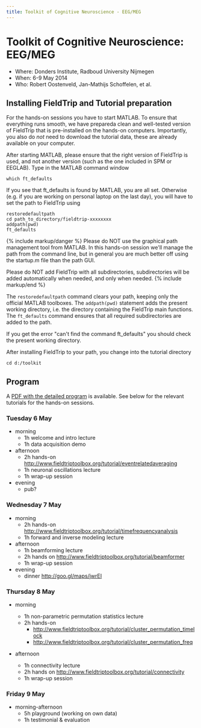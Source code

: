 ```yaml
---
title: Toolkit of Cognitive Neuroscience - EEG/MEG
---
```


# Toolkit of Cognitive Neuroscience: EEG/MEG

- Where: Donders Institute, Radboud University Nijmegen
- When: 6-9 May 2014
- Who: Robert Oostenveld, Jan-Mathijs Schoffelen, et al.

## Installing FieldTrip and Tutorial preparation

For the hands-on sessions you have to start MATLAB. To ensure that everything runs smooth, we have prepareda clean and well-tested version of FieldTrip that is pre-installed on the hands-on computers. Importantly, you also do _not_ need to download the tutorial data, these are already available on your computer.

After starting MATLAB, please ensure that the right version of FieldTrip is used, and not another version (such as the one included in SPM or EEGLAB). Type in the MATLAB command window

    which ft_defaults

If you see that ft_defaults is found by MATLAB, you are all set. Otherwise (e.g. if you are working on personal laptop on the last day), you will have to set the path to FieldTrip using

    restoredefaultpath
    cd path_to_directory/fieldtrip-xxxxxxxx
    addpath(pwd)
    ft_defaults

{% include markup/danger %}
Please do NOT use the graphical path management tool from MATLAB. In this hands-on session we'll manage the path from the command line, but in general you are much better off using the startup.m file than the path GUI.

Please do NOT add FieldTrip with all subdirectories, subdirectories will be added automatically when needed, and only when needed.
{% include markup/end %}

The `restoredefaultpath` command clears your path, keeping only the official MATLAB toolboxes. The `addpath(pwd)` statement adds the present working directory, i.e. the directory containing the FieldTrip main functions. The `ft_defaults` command ensures that all required subdirectories are added to the path.

If you get the error "can't find the command ft_defaults" you should check the present working directory.

After installing FieldTrip to your path, you change into the tutorial directory

    cd d:/toolkit

## Program

A [PDF with the detailed program](/assets/pdf/workshop/toolkit2014/program.pdf) is available. See below for the relevant tutorials for the hands-on sessions.

### Tuesday 6 May

- morning
  - 1h welcome and intro lecture
  - 1h data acquisition demo
- afternoon
  - 2h hands-on <http://www.fieldtriptoolbox.org/tutorial/eventrelatedaveraging>
  - 1h neuronal oscillations lecture
  - 1h wrap-up session
- evening
  - pub?

### Wednesday 7 May

- morning
  - 2h hands-on <http://www.fieldtriptoolbox.org/tutorial/timefrequencyanalysis>
  - 1h forward and inverse modeling lecture
- afternoon
  - 1h beamforming lecture
  - 2h hands on <http://www.fieldtriptoolbox.org/tutorial/beamformer>
  - 1h wrap-up session
- evening
  - dinner <http://goo.gl/maps/jwrEI>

### Thursday 8 May

- morning

  - 1h non-parametric permutation statistics lecture
  - 2h hands-on
    - <http://www.fieldtriptoolbox.org/tutorial/cluster_permutation_timelock>
    - <http://www.fieldtriptoolbox.org/tutorial/cluster_permutation_freq>

- afternoon
  - 1h connectivity lecture
  - 2h hands on <http://www.fieldtriptoolbox.org/tutorial/connectivity>
  - 1h wrap-up session

### Friday 9 May

- morning-afternoon
  - 5h playground (working on own data)
  - 1h testimonial & evaluation
